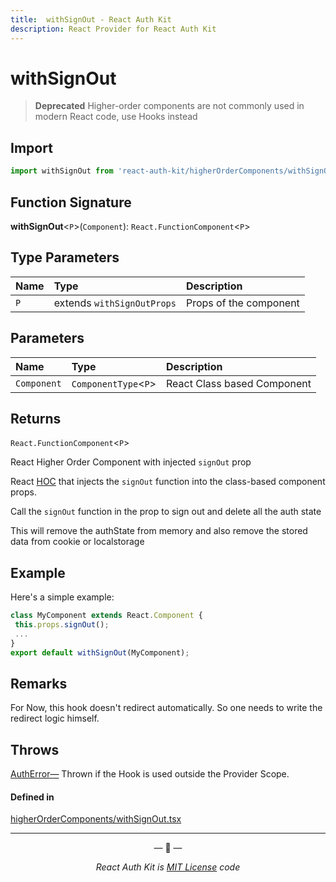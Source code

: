 ```yaml
---
title:  withSignOut - React Auth Kit
description: React Provider for React Auth Kit
---
```


# withSignOut

> **Deprecated** Higher-order components are not commonly used in modern React code, use Hooks instead

<div data-ea-publisher="authkitarkadipme" data-ea-type="text" id="ref_withSignOut"></div>

## Import

```js
import withSignOut from 'react-auth-kit/higherOrderComponents/withSignOut';
```

## Function Signature

**withSignOut**<`P`\>(`Component`): `React.FunctionComponent`<`P`\>

## Type Parameters

| Name | Type                       | Description            |
|:-----|:---------------------------|:-----------------------|
| `P`  | extends `withSignOutProps` | Props of the component |

## Parameters

| Name        | Type                  | Description                 |
|:------------|:----------------------|:----------------------------|
| `Component` | `ComponentType`<`P`\> | React Class based Component |

## Returns

`React.FunctionComponent`\<`P`\>

React Higher Order Component with injected `signOut` prop

React [HOC](https://legacy.reactjs.org/docs/higher-order-components.html) that injects
the `signOut` function into the class-based component props.

Call the `signOut` function in the prop
to sign out and delete all the auth state

This will remove the authState from memory and
also remove the stored data from cookie or localstorage

## Example

Here's a simple example:
```jsx
class MyComponent extends React.Component {
 this.props.signOut();
 ...
}
export default withSignOut(MyComponent);
```

## Remarks

For Now, this hook doesn't redirect automatically.
So one needs to write the redirect logic himself.

## Throws

[AuthError—](./../errors.md#autherror) Thrown if the Hook is used outside the Provider Scope.


#### Defined in

[higherOrderComponents/withSignOut.tsx](https://github.com/react-auth-kit/react-auth-kit/blob/37dc30d4/packages/react-auth-kit/src/higherOrderComponents/withSignOut.tsx#L47)

---

<p align="center">&mdash; 🔑  &mdash;</p>
<p align="center"><i>React Auth Kit is <a href="https://github.com/react-auth-kit/react-auth-kit/blob/master/LICENSE">MIT License</a> code</i></p>

